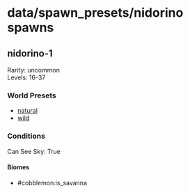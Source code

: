 # data/spawn_presets/nidorino spawns  
  
## nidorino-1  
Rarity: uncommon  
Levels: 16-37  
  
### World Presets  
* [natural](/data/world_presets/natural.md)  
* [wild](/data/world_presets/wild.md)  
  
### Conditions  
Can See Sky: True  
  
#### Biomes  
  * #cobblemon:is_savanna
  
